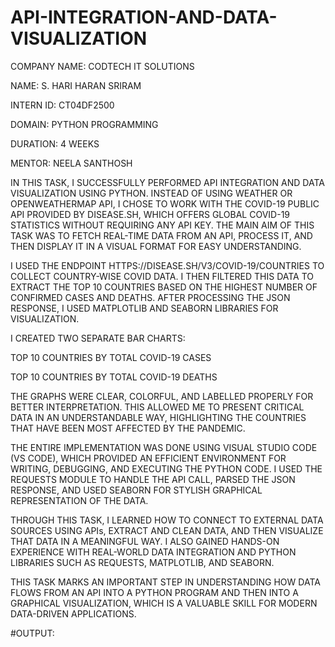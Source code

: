 # API-INTEGRATION-AND-DATA-VISUALIZATION

COMPANY NAME: CODTECH IT SOLUTIONS

NAME: S. HARI HARAN SRIRAM

INTERN ID: CT04DF2500

DOMAIN: PYTHON PROGRAMMING

DURATION: 4 WEEKS

MENTOR: NEELA SANTHOSH

IN THIS TASK, I SUCCESSFULLY PERFORMED API INTEGRATION AND DATA VISUALIZATION USING PYTHON. INSTEAD OF USING WEATHER OR OPENWEATHERMAP API, I CHOSE TO WORK WITH THE COVID-19 PUBLIC API PROVIDED BY DISEASE.SH, WHICH OFFERS GLOBAL COVID-19 STATISTICS WITHOUT REQUIRING ANY API KEY. THE MAIN AIM OF THIS TASK WAS TO FETCH REAL-TIME DATA FROM AN API, PROCESS IT, AND THEN DISPLAY IT IN A VISUAL FORMAT FOR EASY UNDERSTANDING.

I USED THE ENDPOINT HTTPS://DISEASE.SH/V3/COVID-19/COUNTRIES TO COLLECT COUNTRY-WISE COVID DATA. I THEN FILTERED THIS DATA TO EXTRACT THE TOP 10 COUNTRIES BASED ON THE HIGHEST NUMBER OF CONFIRMED CASES AND DEATHS. AFTER PROCESSING THE JSON RESPONSE, I USED MATPLOTLIB AND SEABORN LIBRARIES FOR VISUALIZATION.

I CREATED TWO SEPARATE BAR CHARTS:

TOP 10 COUNTRIES BY TOTAL COVID-19 CASES

TOP 10 COUNTRIES BY TOTAL COVID-19 DEATHS

THE GRAPHS WERE CLEAR, COLORFUL, AND LABELLED PROPERLY FOR BETTER INTERPRETATION. THIS ALLOWED ME TO PRESENT CRITICAL DATA IN AN UNDERSTANDABLE WAY, HIGHLIGHTING THE COUNTRIES THAT HAVE BEEN MOST AFFECTED BY THE PANDEMIC.

THE ENTIRE IMPLEMENTATION WAS DONE USING VISUAL STUDIO CODE (VS CODE), WHICH PROVIDED AN EFFICIENT ENVIRONMENT FOR WRITING, DEBUGGING, AND EXECUTING THE PYTHON CODE. I USED THE REQUESTS MODULE TO HANDLE THE API CALL, PARSED THE JSON RESPONSE, AND USED SEABORN FOR STYLISH GRAPHICAL REPRESENTATION OF THE DATA.

THROUGH THIS TASK, I LEARNED HOW TO CONNECT TO EXTERNAL DATA SOURCES USING APIs, EXTRACT AND CLEAN DATA, AND THEN VISUALIZE THAT DATA IN A MEANINGFUL WAY. I ALSO GAINED HANDS-ON EXPERIENCE WITH REAL-WORLD DATA INTEGRATION AND PYTHON LIBRARIES SUCH AS REQUESTS, MATPLOTLIB, AND SEABORN.

THIS TASK MARKS AN IMPORTANT STEP IN UNDERSTANDING HOW DATA FLOWS FROM AN API INTO A PYTHON PROGRAM AND THEN INTO A GRAPHICAL VISUALIZATION, WHICH IS A VALUABLE SKILL FOR MODERN DATA-DRIVEN APPLICATIONS.

#OUTPUT:
